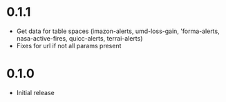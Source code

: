 # 0.1.1

* Get data for table spaces (imazon-alerts, umd-loss-gain, 'forma-alerts, nasa-active-fires, quicc-alerts, terrai-alerts)
* Fixes for url if not all params present

# 0.1.0

* Initial release